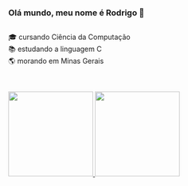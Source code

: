 ### Olá mundo, meu nome é Rodrigo 👋
##
🎓 cursando Ciência da Computação <br>
📚 estudando a linguagem C <br>
🌎 morando em Minas Gerais <br>
##
<div>
  <br>
  <a href="https://github.com/rodrigoacs">
  <img height="170em" src="https://github-readme-stats.vercel.app/api?username=rodrigoacs&show_icons=true&theme=dark&include_all_commits=true&count_private=true">
  <img height="170em" src="https://github-readme-stats.vercel.app/api/top-langs/?username=rodrigoacs&layout=compact&langs_count=7&theme=dark">
</div>

